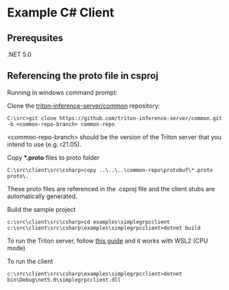 # Example C# Client


## Prerequsites
.NET 5.0

## Referencing the proto file in csproj
Running in windows command prompt:

Clone the [triton-inference-server/common](https://github.com/triton-inference-server/common/)
repository:

```
C:\src>git clone https://github.com/triton-inference-server/common.git -b <common-repo-branch> common-repo
```

\<common-repo-branch\> should be the version of the Triton server that you
intend to use (e.g. r21.05).

Copy __*.proto__ files to proto folder 

```
C:\src\client\src\csharp>copy ..\..\..\common-repo\protobuf\*.proto proto\.
```

These proto files are referenced in the .csproj file and the client stubs are automatically generated.


Build the sample project
```
c:\src\client\src\csharp>cd examples\simplegrpcclient
c:\src\client\src\csharp\examples\simplegrpcclient>dotnet build
```

To run the Triton server, follow [this guide](https://github.com/triton-inference-server/server/blob/main/docs/quickstart.md) and it works with WSL2 (CPU mode)

To run the client
```
c:\src\client\src\csharp\examples\simplegrpcclient>dotnet bin\Debug\net5.0\simplegrpcclient.dll
```
